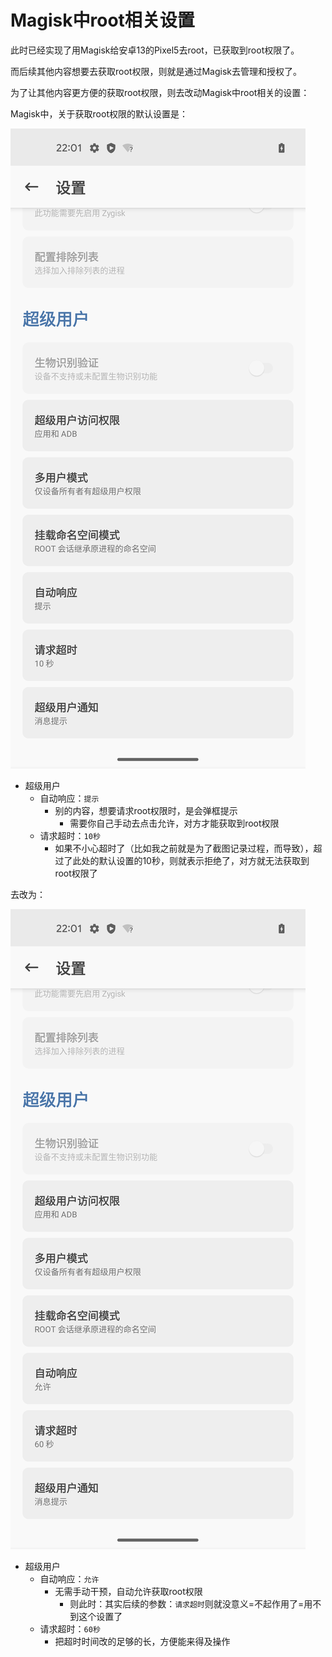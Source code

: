 # Magisk中root相关设置

此时已经实现了用Magisk给安卓13的Pixel5去root，已获取到root权限了。

而后续其他内容想要去获取root权限，则就是通过Magisk去管理和授权了。

为了让其他内容更方便的获取root权限，则去改动Magisk中root相关的设置：

Magisk中，关于获取root权限的默认设置是：

![magisk_root_default_config](../../assets/img/magisk_root_default_config.png)

* 超级用户
  * 自动响应：`提示`
    * 别的内容，想要请求root权限时，是会弹框提示
      * 需要你自己手动去点击允许，对方才能获取到root权限
  * 请求超时：`10秒`
    * 如果不小心超时了（比如我之前就是为了截图记录过程，而导致），超过了此处的默认设置的10秒，则就表示拒绝了，对方就无法获取到root权限了

去改为：

![magisk_root_config_allow](../../assets/img/magisk_root_config_allow.png)

* 超级用户
  * 自动响应：`允许`
    * 无需手动干预，自动允许获取root权限
      * 则此时：其实后续的参数：`请求超时`则就没意义=不起作用了=用不到这个设置了
  * 请求超时：`60秒`
    * 把超时时间改的足够的长，方便能来得及操作
